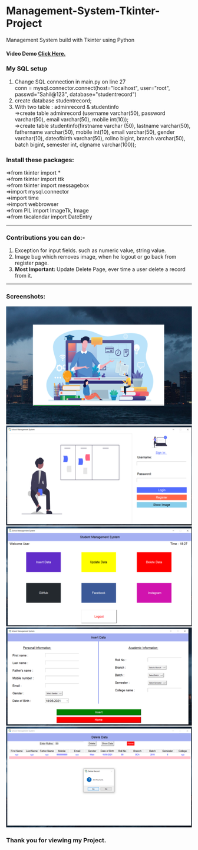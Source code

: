 # Management-System-Tkinter-Project
Management System build with Tkinter using Python
<h4>Video Demo <a href="https://youtu.be/MUoK2s_Hmoc" target="_blank">Click Here.</a></h4>
<h3>My SQL setup </h3>
<ol>
  <li>Change SQL connection in main.py on line 27<br>
  conn = mysql.connector.connect(host="localhost", user="root", passwd="Sahil@123", database="studentrecord")</li>
  <li>create database studentrecord;</li>
  <li>With two table : adminrecord & studentinfo<br>
  =>create table adminrecord (username varchar(50), password varchar(50), email varchar(50), mobile int(10));<br>
  =>create table studentinfo(firstname varchar (50), lastname varchar(50), fathername varchar(50), mobile int(10), email varchar(50), gender varchar(10), dateofbirth varchar(50), rollno bigint, branch varchar(50), batch bigint, semester int, clgname varchar(100));</li>
</ol>

<h3>Install these packages:</h3>
=>from tkinter import *<br>
=>from tkinter import ttk<br>
=>from tkinter import messagebox<br>
=>import mysql.connector<br>
=>import time<br>
=>import webbrowser<br>
=>from PIL import ImageTk, Image<br>
=>from tkcalendar import DateEntry<br>
<hr>
<h3>Contributions you can do:-</h3>
<ol>
  <li>Exception for input fields. such as numeric value, string value.</li>
  <li>Image bug which removes image, when he logout or go back from register page.</li>
  <li><b>Most Important: </b>Update Delete Page, ever time a user delete a record from it.</li>
 </ol>
 <hr>
<h3>Screenshots:</h3>
<img src="screenshots/1.png"></img>
<img src="screenshots/2.png"></img>
<img src="screenshots/3.png"></img>
<img src="screenshots/4.png"></img>
<img src="screenshots/5.png"></img>

<h3>Thank you for viewing my Project.</h3>
